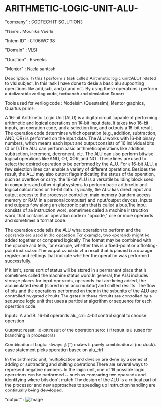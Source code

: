 # ARITHMETIC-LOGIC-UNIT-ALU-
"company" : CODTECH IT SOLUTIONS

"Name : Mounika Veerla

"Intern ID" : CT06WC138

"Domain" : VLSI

"Duration" : 6 weeks

"Mentor" : Neela santosh

Description:  In this I perform a task called Arithmetic logic unit(ALU) related to vlsi subject. In this task I have done to desin a basic alu supporting operations like add,sub, and,or,and not. By using these operations i perform a deliverable verilog code, testbench and simulation Report

Tools used for verilog code : Modelsim (Questasim), Mentor graphics, Quartus prime.

A 16-bit Arithmetic Logic Unit (ALU) is a digital circuit capable of performing arithmetic and logical operations on 16-bit input data. It takes two 16-bit inputs, an operation code, and a selection line, and outputs a 16-bit result. The operation code determines which operation (e.g., addition, subtraction, AND, OR) is performed on the input data. The ALU works with 16-bit binary numbers, which means each input and output consists of 16 individual bits (0 or 1).The ALU can perform basic arithmetic operations like addition, subtraction, increment, decrement, etc. The ALU can also perform bitwise logical operations like AND, OR, XOR, and NOT.These lines are used to select the desired operation to be performed by the ALU. For a 16-bit ALU, a few selection lines can enable a variety of different operations. Besides the result, the ALU may also output flags indicating the status of the operation, such as overflow or carry. the 16-bit ALU is a versatile building block used in computers and other digital systems to perform basic arithmetic and logical calculations on 16-bit data. Typically, the ALU has direct input and output access to the processor controller, main memory (random access memory or RAM in a personal computer) and input/output devices. Inputs and outputs flow along an electronic path that is called a bus.The input consists of an instruction word, sometimes called a machine instruction word, that contains an operation code or "opcode," one or more operands and sometimes a format code.

The operation code tells the ALU what operation to perform and the operands are used in the operation.For example, two operands might be added together or compared logically. The format may be combined with the opcode and tells, for example, whether this is a fixed-point or a floating-point instruction.The output consists of a result that is placed in a storage register and settings that indicate whether the operation was performed successfully.

If it isn't, some sort of status will be stored in a permanent place that is sometimes called the machine status word.In general, the ALU includes storage places for input operands, operands that are being added, the accumulated result (stored in an accumulator) and shifted results. The flow of bits and the operations performed on them in the subunits of the ALU are controlled by gated circuits.The gates in these circuits are controlled by a sequence logic unit that uses a particular algorithm or sequence for each operation code.

Inputs:
A and B: 16-bit operands
alu_ctrl: 4-bit control signal to choose operation

Outputs:
result: 16-bit result of the operation
zero: 1 if result is 0 (used for branching in processors)

Combinational Logic:
always @(*) makes it purely combinational (no clock).
case statement picks operation based on alu_ctrl

In the arithmetic unit, multiplication and division are done by a series of adding or subtracting and shifting operations.There are several ways to represent negative numbers. In the logic unit, one of 16 possible logic operations can be performed -- such as comparing two operands and identifying where bits don't match.The design of the ALU is a critical part of the processor and new approaches to speeding up instruction handling are continually being developed.

"output" :
![Image](https://github.com/user-attachments/assets/aa0a32bc-ec6f-443f-8aef-cfa33cbfe294)
